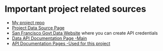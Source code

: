 # Important project related sources

* [My project repo](https://github.com/sanyassyed/sf_eviction)
* [Project Data Source Page](https://data.sfgov.org/Housing-and-Buildings/Eviction-Notices/5cei-gny5)
* [San Francisco Govt Data Website](https://data.sfgov.org/login) where you can create API credentials
* [Data API Documentation Page -Main](https://dev.socrata.com/foundry/data.sfgov.org/5cei-gny5)
* [API Documentation Pages -Used for this project](info_api.md)


